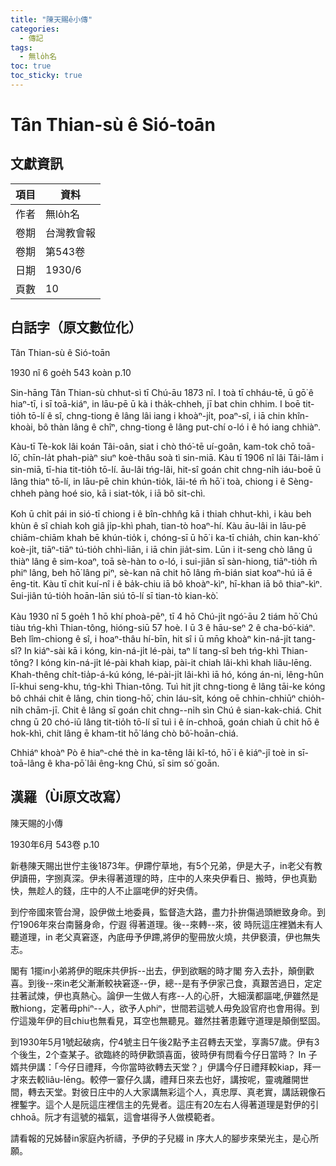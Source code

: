 ```yaml
---
title: "陳天賜ê小傳"
categories:
  - 傳記
tags:
  - 無lo̍h名
toc: true
toc_sticky: true
---
```


# Tân Thian-sù ê Sió-toān

## 文獻資訊

| 項目 | 資料 |
|---|---|
| 作者 | 無lo̍h名 |
| 卷期 | 台灣教會報 |
| 卷期 | 第543卷 |
| 日期 | 1930/6 |
| 頁數 | 10 |

## 白話字（原文數位化）

Tân Thian-sù ê Sió-toān

1930 nî 6 goe̍h 543 koàn p.10

Sin-hāng Tân Thian-sù chhut-sì tī Chú-āu 1873 nî. I toà tī chháu-tē, ū gō͘ ê hiaⁿ-tī, i sī toā-kiáⁿ, in lāu-pē ū kà i tha̍k-chheh, jī bat chin chhim. I boē tit-tio̍h tō-lí ê sî, chng-tiong ê lâng lâi iang i khoàⁿ-ji̍t, poaⁿ-sî, i iā chin khîn-khoài, bô thàn lâng ê chîⁿ, chng-tiong ê lâng put-chí o-ló i ê hó iang chhiàⁿ.

Kàu-tī Tè-kok lâi koán Tâi-oân, siat i chò thó͘-tē uí-goân, kam-tok chō toā- lō͘, chīn-la̍t phah-piàⁿ siuⁿ koè-thâu soà tì sin-miā. Kàu tī 1906 nî lâi Tâi-lâm i sin-miā, tī-hia tit-tio̍h tō-lí. āu-lâi tńg-lâi, hit-sî goán chit chng-ni̍h iáu-boē ū lâng thiaⁿ tō-lí, in lāu-pē chin khún-tio̍k, lāi-té m̄ hō͘ i toà, chiong i ê Sèng-chheh pàng hoé sio, kā i siat-to̍k, i iā bô sit-chì.

Koh ū chi̍t pái in sió-tī chiong i ê bîn-chhn̂g kā i thiah chhut-khì, i kàu beh khùn ê sî chiah koh giâ ji̍p-khì phah, tian-tò hoaⁿ-hí. Kàu āu-lâi in lāu-pē chiām-chiām khah bē khún-tio̍k i, chóng-sī ū hō͘ i ka-tī chia̍h, chin kan-khó͘ koè-ji̍t, tiāⁿ-tiāⁿ tú-tio̍h chhì-liān, i iā chin jia̍t-sim. Lūn i it-seng chò lâng ū thiàⁿ lâng ê sim-koaⁿ, toā sè-hàn to o-ló, i sui-jiân sī sàn-hiong, tiāⁿ-tio̍h m̄ phiⁿ lâng, beh hō͘ lâng piⁿ, sè-kan nā chit hō lâng m̄-bián siat koaⁿ-hú iā ē ēng-tit. Kàu tī chit kuí-nî i ê ba̍k-chiu iā bô khoàⁿ-kìⁿ, hī-khan iā bô thiaⁿ-kìⁿ. Sui-jiân tú-tio̍h hoān-lān siú tō-lí sī tian-tò kian-kò͘.

Kàu 1930 nî 5 goe̍h 1 hō khí phoà-pēⁿ, tī 4 hō Chú-ji̍t ngó͘-āu 2 tiám hō͘ Chú tiàu tńg-khì Thian-tông, hióng-siū 57 hoè. I ū 3 ê hāu-seⁿ 2 ê cha-bó͘-kiáⁿ. Beh lîm-chiong ê sî, i hoaⁿ-thâu hí-bīn, hit sî i ū mn̄g khoàⁿ kin-ná-ji̍t tang-sî? In kiáⁿ-sài kā i kóng, kin-ná-ji̍t lé-pài, taⁿ lí tang-sî beh tńg-khì Thian-tông? I kóng kin-ná-ji̍t lé-pài khah kiap, pài-it chiah lâi-khì khah liâu-lēng. Khah-thêng chi̍t-tia̍p-á-kú kóng, lé-pài-ji̍t lâi-khì iā hó, kóng án-ni, lêng-hûn lī-khui seng-khu, tńg-khì Thian-tông. Tuì hit ji̍t chng-tiong ê lâng tāi-ke kóng bô chhái chit ê lâng, chin tiong-hō͘, chin láu-si̍t, kóng oē chhin-chhiūⁿ chio̍h-ni̍h chām-jī. Chit ê lâng sī goán chit chng--ni̍h sìn Chú ê sian-kak-chiá. Chit chng ū 20 chó-iū lâng tit-tio̍h tō-lí sī tuì i ê ín-chhoā, goán chiah ū chit hō ê hok-khì, chit lâng ē kham-tit hō͘ láng chò bô͘-hoān-chiá.

Chhiáⁿ khoàⁿ Pò ê hiaⁿ-ché thè in ka-têng lâi kî-tó, hō͘ i ê kiáⁿ-jî toè in sī-toā-lâng ê kha-pō͘ lâi êng-kng Chú, sī sim só͘ goān.

## 漢羅（Ùi原文改寫）

陳天賜的小傳

1930年6月 543卷 p.10

新巷陳天賜出世佇主後1873年。伊蹛佇草地，有5个兄弟，伊是大子，in老父有教伊讀冊，字捌真深。伊未得著道理的時，庄中的人來央伊看日、搬時，伊也真勤快，無趁人的錢，庄中的人不止謳咾伊的好央倩。

到佇帝國來管台灣，設伊做土地委員，監督造大路，盡力扑拚傷過頭紲致身命。到佇1906年來台南醫身命，佇遐 得著道理。後--來轉--來，彼 時阮這庄裡猶未有人聽道理，in 老父真窘逐，內底毋予伊蹛,將伊的聖冊放火燒，共伊褻瀆，伊也無失志。

閣有 1擺in小弟將伊的眠床共伊拆--出去，伊到欲睏的時才閣 夯入去扑，顛倒歡喜。到後--來in老父漸漸較袂窘逐--伊，總--是有予伊家己食，真艱苦過日，定定拄著試煉，伊也真熱心。論伊一生做人有疼--人的心肝，大細漢都謳咾,伊雖然是散hiong，定著毋phiⁿ--人，欲予人phiⁿ，世間若這號人毋免設官府也會用得。到佇這幾年伊的目chiu也無看見，耳空也無聽見。雖然拄著患難守道理是顛倒堅固。

到1930年5月1號起破病，佇4號主日午後2點予主召轉去天堂，享壽57歲。伊有3个後生，2个查某子。欲臨終的時伊歡頭喜面，彼時伊有問看今仔日當時？ In 子婿共伊講：「今仔日禮拜，今你當時欲轉去天堂？」伊講今仔日禮拜較kiap，拜一才來去較liâu-lēng。較停一霎仔久講，禮拜日來去也好，講按呢，靈魂離開世間，轉去天堂。對彼日庄中的人大家講無彩這个人，真忠厚、真老實，講話親像石裡鏨字。這个人是阮這庄裡信主的先覺者。這庄有20左右人得著道理是對伊的引chhoā。阮才有這號的福氣，這會堪得予人做模範者。

請看報的兄姊替in家庭內祈禱，予伊的子兒綴 in 序大人的腳步來榮光主，是心所願。
